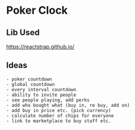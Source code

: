 # Poker Clock

## Lib Used

https://reactstrap.github.io/

## Ideas

    - poker countdown
    - global countdown
    - every interval countdown
    - ability to invite people
    - see people playing, add perks
    - add who bought what (buy in, re buy, add on)
    - add buy in price etc. (pick currency)
    - calculate number of chips for everyone
    - link to marketplace to buy stuff etc.